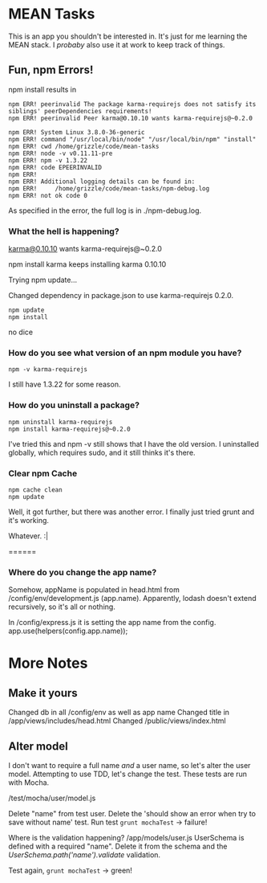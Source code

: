 # MEAN Tasks

This is an app you shouldn't be interested in.  It's just for me learning the MEAN stack.  I *probaby* also use it at work to keep track of things.

## Fun, npm Errors!

npm install results in

    npm ERR! peerinvalid The package karma-requirejs does not satisfy its siblings' peerDependencies requirements!
    npm ERR! peerinvalid Peer karma@0.10.10 wants karma-requirejs@~0.2.0

    npm ERR! System Linux 3.8.0-36-generic
    npm ERR! command "/usr/local/bin/node" "/usr/local/bin/npm" "install"
    npm ERR! cwd /home/grizzle/code/mean-tasks
    npm ERR! node -v v0.11.11-pre
    npm ERR! npm -v 1.3.22
    npm ERR! code EPEERINVALID
    npm ERR! 
    npm ERR! Additional logging details can be found in:
    npm ERR!     /home/grizzle/code/mean-tasks/npm-debug.log
    npm ERR! not ok code 0

As specified in the error, the full log is in ./npm-debug.log.

### What the hell is happening?

karma@0.10.10 wants karma-requirejs@~0.2.0

npm install karma keeps installing karma 0.10.10

Trying npm update...

Changed dependency in package.json to use karma-requirejs 0.2.0.

    npm update
    npm install

no dice

### How do you see what version of an npm module you have?

    npm -v karma-requirejs

I still have 1.3.22 for some reason.

### How do you uninstall a package?

    npm uninstall karma-requirejs
    npm install karma-requirejs@~0.2.0

I've tried this and npm -v still shows that I have the old version.
I uninstalled globally, which requires sudo, and it still thinks it's there.

### Clear npm Cache

    npm cache clean
    npm update

Well, it got further, but there was another error.  I finally just tried grunt and it's working.

Whatever.  :|

======

### Where do you change the app name?

Somehow, appName is populated in head.html from /config/env/development.js (app.name).  Apparently, lodash
doesn't extend recursively, so it's all or nothing.

In /config/express.js it is setting the app name from the config.
    app.use(helpers(config.app.name));


# More Notes

## Make it yours
Changed db in all /config/env as well as app name
Changed title in /app/views/includes/head.html
Changed /public/views/index.html

## Alter model

I don't want to require a full name *and* a user name, so let's alter the user model.
Attempting to use TDD, let's change the test.  These tests are run with Mocha.

/test/mocha/user/model.js

Delete "name" from test user.
Delete the 'should show an error when try to save without name' test.
Run test `grunt mochaTest` -> failure!

Where is the validation happening?  /app/models/user.js
UserSchema is defined with a required "name".
Delete it from the schema and the *UserSchema.path('name').validate* validation.

Test again, `grunt mochaTest` -> green!